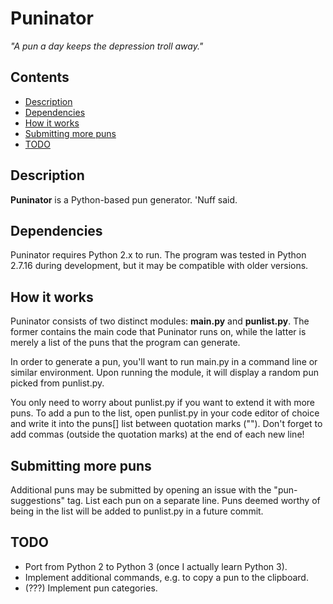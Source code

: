 # Puninator
*"A pun a day keeps the depression troll away."*

## Contents

- [Description](#description)
- [Dependencies](#dependencies)
- [How it works](#how-it-works)
- [Submitting more puns](#submitting-more-puns)
- [TODO](#todo)

## Description

**Puninator** is a Python-based pun generator. 'Nuff said.

## Dependencies

Puninator requires Python 2.x to run. The program was tested in Python 2.7.16 during development, but it may be compatible with older versions.

## How it works

Puninator consists of two distinct modules: **main.py** and **punlist.py**. The former contains the main code that Puninator runs on, while the latter is merely a list of the puns that the program can generate.

In order to generate a pun, you'll want to run main.py in a command line or similar environment. Upon running the module, it will display a random pun picked from punlist.py.

You only need to worry about punlist.py if you want to extend it with more puns. To add a pun to the list, open punlist.py in your code editor of choice and write it into the puns[] list between quotation marks (""). Don't forget to add commas (outside the quotation marks) at the end of each new line!

## Submitting more puns

Additional puns may be submitted by opening an issue with the "pun-suggestions" tag. List each pun on a separate line. Puns deemed worthy of being in the list will be added to punlist.py in a future commit.

## TODO

* Port from Python 2 to Python 3 (once I actually learn Python 3).
* Implement additional commands, e.g. to copy a pun to the clipboard.
* (???) Implement pun categories.